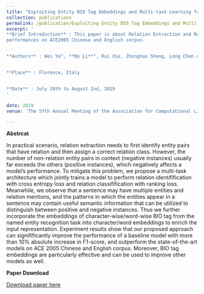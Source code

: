 ```yaml
---
title: "Exploiting Entity BIO Tag Embeddings and Multi-task Learning for Relation Extraction with Imbalanced Data"
collection: publications
permalink: /publication/Exploiting Entity BIO Tag Embeddings and Multi-task Learning for Relation Extraction with Imbalanced Data
excerpt: '
**Brief Introduction** : This paper is about Relation Extraction and Relation Identification and accepted by ACL2019. In this paper, we use tag embeddings and improved multi-task learning to obtain the state-of-the-art 
performances on ACE2005 Chinese and English corpus. 


**Authors** : Wei Ye^, **Bo Li**^, Rui Xie, Zhonghao Sheng, Long Chen and Shikun Zhang. (^indicates equal contribution)


**Place** : Florence, Italy


**Date** : July 28th to August 2nd, 2019
'

date: 2019
venue: 'The 57th Annual Meeting of the Association for Computational Linguistics (ACL2019)'

---
```

**Abstrcat**

In practical scenario, relation extraction needs to first identify entity pairs that have relation and then assign a correct relation class. 
However, the number of non-relation entity pairs in context (negative instances) usually far exceeds the others (positive instances), which negatively 
affects a model’s performance. To mitigate this problem, we propose a multi-task architecture which jointly trains a model to perform relation identifification 
with cross entropy loss and relation classifification with ranking loss. Meanwhile, we observe that a sentence may have multiple entities and relation mentions, 
and the patterns in which the entities appear in a sentence may contain useful semantic information that can be utilized to distinguish between positive and negative 
instances. Thus we further incorporate the embeddings of character-wise/word-wise BIO tag from the named entity recognition task into character/word embeddings to 
enrich the input representation. Experiment results show that our proposed approach can signifificantly improve the performance of a baseline model with more than 10% 
absolute increase in F1-score, and outperform the state-of-the-art models on ACE 2005 Chinese and English corpus. Moreover, BIO tag embeddings are particularly 
effective and can be used to improve other models as well. 


**Paper Download**


[Download paper here](http://deepblue666.github.io/files/Exploiting_Entity_BIO_Tag_Embeddings_and_Multi_task_Learning_for_Relation_Extraction_with_Imbalanced_Data.pdf) 
